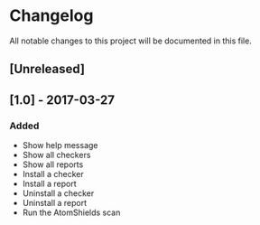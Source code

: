 # Changelog
All notable changes to this project will be documented in this file.

## [Unreleased]

## [1.0] - 2017-03-27
### Added
- Show help message
- Show all checkers
- Show all reports
- Install a checker
- Install a report
- Uninstall a checker
- Uninstall a report
- Run the AtomShields scan
